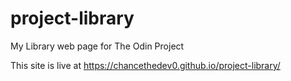# project-library
My Library web page for The Odin Project

This site is live at https://chancethedev0.github.io/project-library/